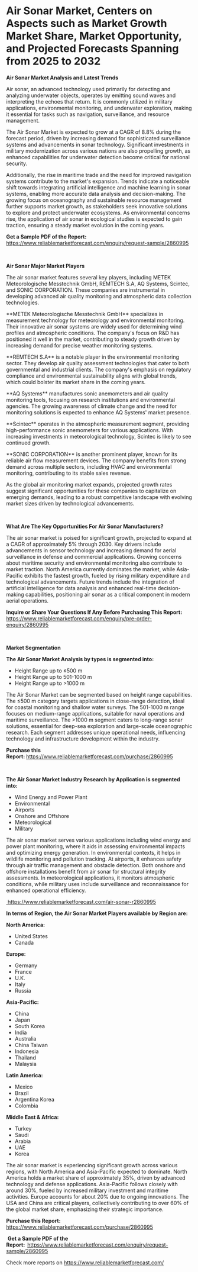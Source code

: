 <p><h1>Air Sonar Market, Centers on Aspects such as Market Growth Market Share, Market Opportunity, and Projected Forecasts Spanning from 2025 to 2032</h1></p><p><strong>Air Sonar Market Analysis and Latest Trends</strong></p>
<p><p>Air sonar, an advanced technology used primarily for detecting and analyzing underwater objects, operates by emitting sound waves and interpreting the echoes that return. It is commonly utilized in military applications, environmental monitoring, and underwater exploration, making it essential for tasks such as navigation, surveillance, and resource management.</p><p>The Air Sonar Market is expected to grow at a CAGR of 8.8% during the forecast period, driven by increasing demand for sophisticated surveillance systems and advancements in sonar technology. Significant investments in military modernization across various nations are also propelling growth, as enhanced capabilities for underwater detection become critical for national security. </p><p>Additionally, the rise in maritime trade and the need for improved navigation systems contribute to the market's expansion. Trends indicate a noticeable shift towards integrating artificial intelligence and machine learning in sonar systems, enabling more accurate data analysis and decision-making. The growing focus on oceanography and sustainable resource management further supports market growth, as stakeholders seek innovative solutions to explore and protect underwater ecosystems. As environmental concerns rise, the application of air sonar in ecological studies is expected to gain traction, ensuring a steady market evolution in the coming years.</p></p>
<p><strong>Get a Sample PDF of the Report:&nbsp;</strong> <a href="https://www.reliablemarketforecast.com/enquiry/request-sample/2860995?utm_campaign=3046&utm_medium=2&utm_source=Github&utm_content=ia&utm_term=12032025&utm_id=air-sonar">https://www.reliablemarketforecast.com/enquiry/request-sample/2860995</a></p>
<p>&nbsp;</p>
<p><strong>Air Sonar Major Market Players</strong></p>
<p><p>The air sonar market features several key players, including METEK Meteorologische Messtechnik GmbH, REMTECH S.A, AQ Systems, Scintec, and SONIC CORPORATION. These companies are instrumental in developing advanced air quality monitoring and atmospheric data collection technologies.</p><p>**METEK Meteorologische Messtechnik GmbH** specializes in measurement technology for meteorology and environmental monitoring. Their innovative air sonar systems are widely used for determining wind profiles and atmospheric conditions. The company's focus on R&D has positioned it well in the market, contributing to steady growth driven by increasing demand for precise weather monitoring systems.</p><p>**REMTECH S.A** is a notable player in the environmental monitoring sector. They develop air quality assessment technologies that cater to both governmental and industrial clients. The company's emphasis on regulatory compliance and environmental sustainability aligns with global trends, which could bolster its market share in the coming years.</p><p>**AQ Systems** manufactures sonic anemometers and air quality monitoring tools, focusing on research institutions and environmental agencies. The growing awareness of climate change and the need for monitoring solutions is expected to enhance AQ Systems' market presence. </p><p>**Scintec** operates in the atmospheric measurement segment, providing high-performance sonic anemometers for various applications. With increasing investments in meteorological technology, Scintec is likely to see continued growth.</p><p>**SONIC CORPORATION** is another prominent player, known for its reliable air flow measurement devices. The company benefits from strong demand across multiple sectors, including HVAC and environmental monitoring, contributing to its stable sales revenue.</p><p>As the global air monitoring market expands, projected growth rates suggest significant opportunities for these companies to capitalize on emerging demands, leading to a robust competitive landscape with evolving market sizes driven by technological advancements.</p></p>
<p>&nbsp;</p>
<p><strong>What Are The Key Opportunities For Air Sonar Manufacturers?</strong></p>
<p><p>The air sonar market is poised for significant growth, projected to expand at a CAGR of approximately 5% through 2030. Key drivers include advancements in sensor technology and increasing demand for aerial surveillance in defense and commercial applications. Growing concerns about maritime security and environmental monitoring also contribute to market traction. North America currently dominates the market, while Asia-Pacific exhibits the fastest growth, fueled by rising military expenditure and technological advancements. Future trends include the integration of artificial intelligence for data analysis and enhanced real-time decision-making capabilities, positioning air sonar as a critical component in modern aerial operations.</p></p>
<p><strong>Inquire or Share Your Questions If Any Before Purchasing This Report:</strong> <a href="https://www.reliablemarketforecast.com/enquiry/pre-order-enquiry/2860995?utm_campaign=3046&utm_medium=2&utm_source=Github&utm_content=ia&utm_term=12032025&utm_id=air-sonar">https://www.reliablemarketforecast.com/enquiry/pre-order-enquiry/2860995</a></p>
<p>&nbsp;</p>
<p><strong>Market Segmentation</strong></p>
<p><strong>The Air Sonar Market Analysis by types is segmented into:</strong></p>
<p><ul><li>Height Range up to ≤500 m</li><li>Height Range up to 501-1000 m</li><li>Height Range up to >1000 m</li></ul></p>
<p><p>The Air Sonar Market can be segmented based on height range capabilities. The ≤500 m category targets applications in close-range detection, ideal for coastal monitoring and shallow water surveys. The 501-1000 m range focuses on medium-range applications, suitable for naval operations and maritime surveillance. The >1000 m segment caters to long-range sonar solutions, essential for deep-sea exploration and large-scale oceanographic research. Each segment addresses unique operational needs, influencing technology and infrastructure development within the industry.</p></p>
<p><strong>Purchase this Report:&nbsp;</strong><a href="https://www.reliablemarketforecast.com/purchase/2860995?utm_campaign=3046&utm_medium=2&utm_source=Github&utm_content=ia&utm_term=12032025&utm_id=air-sonar">https://www.reliablemarketforecast.com/purchase/2860995</a></p>
<p>&nbsp;</p>
<p><strong>The Air Sonar Market Industry Research by Application is segmented into:</strong></p>
<p><ul><li>Wind Energy and Power Plant</li><li>Environmental</li><li>Airports</li><li>Onshore and Offshore</li><li>Meteorological</li><li>Military</li></ul></p>
<p><p>The air sonar market serves various applications including wind energy and power plant monitoring, where it aids in assessing environmental impacts and optimizing energy generation. In environmental contexts, it helps in wildlife monitoring and pollution tracking. At airports, it enhances safety through air traffic management and obstacle detection. Both onshore and offshore installations benefit from air sonar for structural integrity assessments. In meteorological applications, it monitors atmospheric conditions, while military uses include surveillance and reconnaissance for enhanced operational efficiency.</p></p>
<p><a href="https://www.reliablemarketforecast.com/air-sonar-r2860995?utm_campaign=3046&utm_medium=2&utm_source=Github&utm_content=ia&utm_term=12032025&utm_id=air-sonar">&nbsp;https://www.reliablemarketforecast.com/air-sonar-r2860995</a></p>
<p><strong>In terms of Region, the Air Sonar Market Players available by Region are:</strong></p>
<p>
    <p> <strong> North America: </strong>
        <ul>
            <li>United States</li>
            <li>Canada</li>
        </ul>
        </p> 
    <p> <strong> Europe: </strong>
        <ul>
            <li>Germany</li>
            <li>France</li>
            <li>U.K.</li>
            <li>Italy</li>
            <li>Russia</li>
        </ul>
        </p> 
    <p> <strong> Asia-Pacific: </strong>
        <ul>
            <li>China</li>
            <li>Japan</li>
            <li>South Korea</li>
            <li>India</li>
            <li>Australia</li>
            <li>China Taiwan</li>
            <li>Indonesia</li>
            <li>Thailand</li>
            <li>Malaysia</li>
        </ul>
        </p> 
    <p> <strong> Latin America: </strong>
        <ul>
            <li>Mexico</li>
            <li>Brazil</li>
            <li>Argentina Korea</li>
            <li>Colombia</li>
        </ul>
        </p> 
    <p> <strong> Middle East & Africa: </strong>
        <ul>
            <li>Turkey</li>
            <li>Saudi</li>
            <li>Arabia</li>
            <li>UAE</li>
            <li>Korea</li>
        </ul>
    </p>
    </p>
<p><p>The air sonar market is experiencing significant growth across various regions, with North America and Asia-Pacific expected to dominate. North America holds a market share of approximately 35%, driven by advanced technology and defense applications. Asia-Pacific follows closely with around 30%, fueled by increased military investment and maritime activities. Europe accounts for about 20% due to ongoing innovations. The USA and China are critical players, collectively contributing to over 60% of the global market share, emphasizing their strategic importance.</p></p>
<p><strong>Purchase this Report: </strong><a href="https://www.reliablemarketforecast.com/purchase/2860995?utm_campaign=3046&utm_medium=2&utm_source=Github&utm_content=ia&utm_term=12032025&utm_id=air-sonar">https://www.reliablemarketforecast.com/purchase/2860995</a></p>
<p>&nbsp;<strong>Get a Sample PDF of the Report:&nbsp;&nbsp;</strong><a href="https://www.reliablemarketforecast.com/enquiry/request-sample/2860995?utm_campaign=3046&utm_medium=2&utm_source=Github&utm_content=ia&utm_term=12032025&utm_id=air-sonar">https://www.reliablemarketforecast.com/enquiry/request-sample/2860995</a></p>
<p><strong></strong></p>
<p>Check more reports on <a href="https://www.reliablemarketforecast.com/?utm_campaign=3046&utm_medium=2&utm_source=Github&utm_content=ia&utm_term=12032025&utm_id=air-sonar">https://www.reliablemarketforecast.com/</a></p>